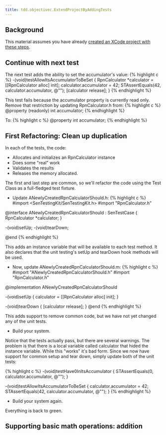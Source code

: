 ```yaml
---
title: tdd.objectivec.ExtendProjectByAddingTests
---
```

## Background
This material assumes you have already [created an XCode project with these steps](tdd.objectivec.XCodeProjectSetup).

## Continue with next test
The next test adds the ability to set the accumulator's value:
{% highlight c %}
-(void)testAllowItsAccumulatorToBeSet {
	RpnCalculator *calculator = [[RpnCalculator alloc] init];
	calculator.accumulator = 42;
	STAssertEquals(42, calculator.accumulator, @"");
	[calculator release];
}
{% endhighlight %}

This test fails because the accumulator property is currently read only. Remove that restriction by updating RpnCalculator.h from:
{% highlight c %}
@property (readonly) int accumulator;
{% endhighlight %}

To:
{% highlight c %}
@property int accumulator;
{% endhighlight %}

## First Refactoring: Clean up duplication
In each of the tests, the code:
* Allocates and initializes an RpnCalculator instance
* Does some "real" work
* Validates the results
* Releases the memory allocated.

The first and last step are common, so we'll refactor the code using the Test Class as a full-fledged test fixture.

* Update ANewlyCreatedRpnCalculatorShould.h:
{% highlight c %}
#import <SenTestingKit/SenTestingKit.h>
#import "RpnCalculator.h"

@interface ANewlyCreatedRpnCalculatorShould : SenTestCase {
	RpnCalculator *calculator;
}

-(void)setUp;
-(void)tearDown;

@end
{% endhighlight %}

This adds an instance variable that will be available to each test method. It also declares that the unit testing's setUp and tearDown hook methods will be used.

* Now, update ANewlyCreatedRpnCalculatorShould.m:
{% highlight c %}
#import "ANewlyCreatedRpnCalculatorShould.h"
#import "RpnCalculator.h"

@implementation ANewlyCreatedRpnCalculatorShould

-(void)setUp {
	calculator = [[RpnCalculator alloc] init];
}

-(void)tearDown {
	[calculator release];
}
@end
{% endhighlight %}

This adds support to remove common code, but we have not yet changed any of the unit tests.

* Build your system.

Notice that the tests actually pass, but there are several warnings. The problem is that there is a local variable called calculator that hided the instance variable. While this "works" it's bad form. Since we now have support for common setup and tear down, simply update both of the unit tests:

{% highlight c %}
-(void)testHave0InItsAccumulator {
	STAssertEquals(0, calculator.accumulator, @"");
}

-(void)testAllowItsAccumulatorToBeSet {
	calculator.accumulator = 42;
	STAssertEquals(42, calculator.accumulator, @"");
}
{% endhighlight %}

* Build your system again.

Everything is back to green.

## Supporting basic math operations: addition
